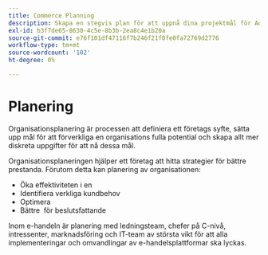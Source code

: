 ```yaml
---
title: Commerce Planning
description: Skapa en stegvis plan för att uppnå dina projektmål för Adobe Commerce.
exl-id: b3f7de65-8630-4c5e-8b3b-2ea8c4e1b20a
source-git-commit: e76f101df47116f7b246f21f0fe0fa72769d2776
workflow-type: tm+mt
source-wordcount: '102'
ht-degree: 0%

---
```


# Planering

Organisationsplanering är processen att definiera ett företags syfte, sätta upp mål för att förverkliga en organisations fulla potential och skapa allt mer diskreta uppgifter för att nå dessa mål.

Organisationsplaneringen hjälper ett företag att hitta strategier för bättre prestanda. Förutom detta kan planering av organisationen: &#x200B;

- Öka effektiviteten i en &#x200B;
- Identifiera verkliga kundbehov &#x200B;
- Optimera &#x200B;
- Bättre &#x200B; för beslutsfattande

Inom e-handeln är planering med ledningsteam, chefer på C-nivå, intressenter, marknadsföring och IT-team av största vikt för att alla implementeringar och omvandlingar av e-handelsplattformar ska lyckas.
